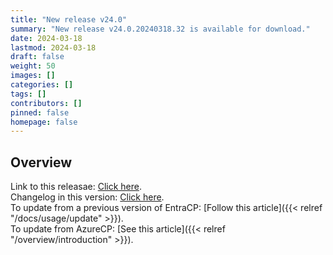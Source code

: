```yaml
---
title: "New release v24.0"
summary: "New release v24.0.20240318.32 is available for download."
date: 2024-03-18
lastmod: 2024-03-18
draft: false
weight: 50
images: []
categories: []
tags: []
contributors: []
pinned: false
homepage: false
---
```


## Overview

Link to this releasae: [Click here](https://github.com/Yvand/EntraCP/releases/tag/v24.0.20240318.32).  
Changelog in this version: [Click here](https://github.com/Yvand/EntraCP/blob/master/CHANGELOG.md#entracp-v2402024031832-enhancements--bug-fixes---published-in-march-18-2024).  
To update from a previous version of EntraCP: [Follow this article]({{< relref "/docs/usage/update" >}}).  
To update from AzureCP: [See this article]({{< relref "/overview/introduction" >}}).
